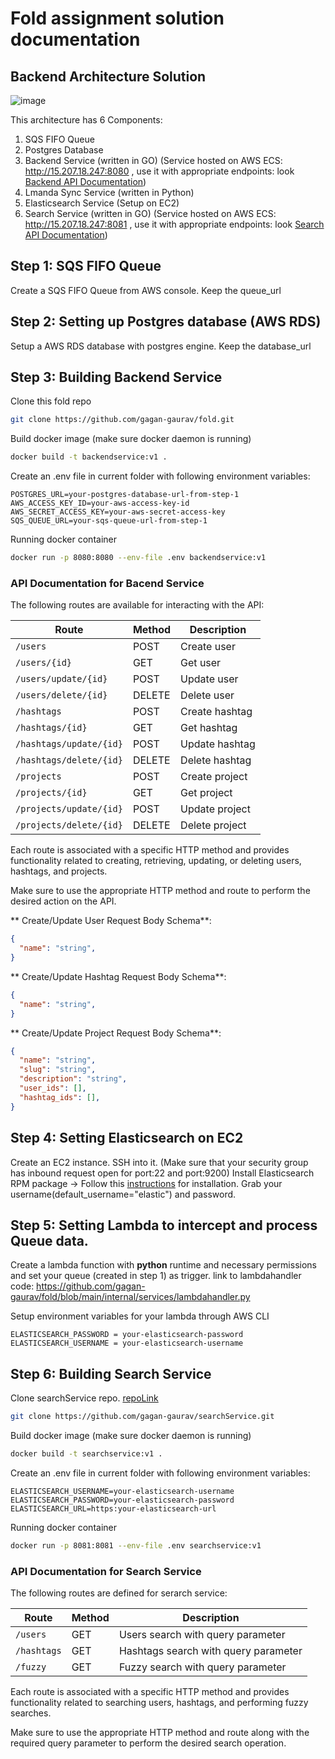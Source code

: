 # Fold assignment solution documentation

## Backend Architecture Solution
![image](https://github.com/gagan-gaurav/fold/assets/51356017/b3ff9eb8-079e-4407-8c57-5ce7af254b06)

This architecture has 6 Components:
1. SQS FIFO Queue
2. Postgres Database
3. Backend Service (written in GO) (Service hosted on AWS ECS: http://15.207.18.247:8080 , use it with appropriate endpoints: look [Backend API Documentation](#backend_apis))
4. Lmanda Sync Service (written in Python)
5. Elasticsearch Service (Setup on EC2)
6. Search Service (written in GO) (Service hosted on AWS ECS: http://15.207.18.247:8081 , use it with appropriate endpoints: look [Search API Documentation](#search_apis))


## Step 1: SQS FIFO Queue
Create a SQS FIFO Queue from AWS console. Keep the queue_url

## Step 2: Setting up Postgres database (AWS RDS)
Setup a AWS RDS database with postgres engine. Keep the database_url

## Step 3: Building Backend Service
Clone this fold repo
```bash
git clone https://github.com/gagan-gaurav/fold.git
```

Build docker image (make sure docker daemon is running)
```bash
docker build -t backendservice:v1 .
```

Create an .env file in current folder with following environment variables:
```
POSTGRES_URL=your-postgres-database-url-from-step-1
AWS_ACCESS_KEY_ID=your-aws-access-key-id
AWS_SECRET_ACCESS_KEY=your-aws-secret-access-key
SQS_QUEUE_URL=your-sqs-queue-url-from-step-1 
```

Running docker container 
```bash
docker run -p 8080:8080 --env-file .env backendservice:v1
```
<a id="backend_apis">
  
### API Documentation for Bacend Service

The following routes are available for interacting with the API:

| Route                          | Method | Description               |
|-------------------------------|--------|---------------------------|
| `/users`                       | POST   | Create user               |
| `/users/{id}`                  | GET    | Get user                  |
| `/users/update/{id}`           | POST   | Update user               |
| `/users/delete/{id}`           | DELETE | Delete user               |
| `/hashtags`                    | POST   | Create hashtag            |
| `/hashtags/{id}`               | GET    | Get hashtag               |
| `/hashtags/update/{id}`        | POST   | Update hashtag            |
| `/hashtags/delete/{id}`        | DELETE | Delete hashtag            |
| `/projects`                    | POST   | Create project            |
| `/projects/{id}`               | GET    | Get project               |
| `/projects/update/{id}`        | POST   | Update project            |
| `/projects/delete/{id}`        | DELETE | Delete project            |

Each route is associated with a specific HTTP method and provides functionality related to creating, retrieving, updating, or deleting users, hashtags, and projects.

Make sure to use the appropriate HTTP method and route to perform the desired action on the API.

** Create/Update User Request Body Schema**:
```json
{
  "name": "string",
}
```

** Create/Update Hashtag Request Body Schema**:
```json
{
  "name": "string",
}
```

** Create/Update Project Request Body Schema**:
```json
{
  "name": "string",
  "slug": "string",
  "description": "string",
  "user_ids": [],
  "hashtag_ids": [],
}
```


</a>

## Step 4: Setting Elasticsearch on EC2

Create an EC2 instance. SSH into it. (Make sure that your security group has inbound request open for port:22 and port:9200)
Install Elasticsearch RPM package -> Follow this [instructions](https://www.elastic.co/guide/en/elasticsearch/reference/current/rpm.html) for installation.
Grab your username(default_username="elastic") and password.

## Step 5: Setting Lambda to intercept and process Queue data.

Create a lambda function with **python** runtime and necessary permissions and set your queue (created in step 1) as trigger.
link to lambdahandler code: https://github.com/gagan-gaurav/fold/blob/main/internal/services/lambdahandler.py

Setup environment variables for your lambda through AWS CLI
```
ELASTICSEARCH_PASSWORD = your-elasticsearch-password
ELASTICSEARCH_USERNAME = your-elasticsearch-username
```

## Step 6: Building Search Service
Clone searchService repo. [repoLink](https://github.com/gagan-gaurav/searchService/tree/main)
```bash
git clone https://github.com/gagan-gaurav/searchService.git
```
Build docker image (make sure docker daemon is running)
```bash
docker build -t searchservice:v1 .
```

Create an .env file in current folder with following environment variables:
```
ELASTICSEARCH_USERNAME=your-elasticsearch-username
ELASTICSEARCH_PASSWORD=your-elasticsearch-password
ELASTICSEARCH_URL=https:your-elasticsearch-url
```

Running docker container 
```bash
docker run -p 8081:8081 --env-file .env searchservice:v1
```

<a id="search_apis">

### API Documentation for Search Service

The following routes are defined for serarch service:

| Route               | Method | Description                              |
|-----------------------|--------|----------------------------------------|
| `/users`              | GET    | Users search with query parameter      |
| `/hashtags`           | GET    | Hashtags search with query parameter   |
| `/fuzzy`              | GET    | Fuzzy search with query parameter      |

Each route is associated with a specific HTTP method and provides functionality related to searching users, hashtags, and performing fuzzy searches.

Make sure to use the appropriate HTTP method and route along with the required query parameter to perform the desired search operation.

</a>







